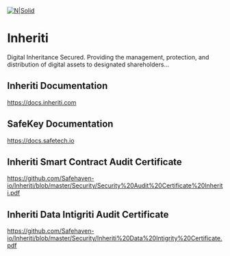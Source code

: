 [![N|Solid](https://docs.inheriti.com/img/Gradient_large.png)](https://inheriti.com/)

# Inheriti

Digital Inheritance Secured.
Providing the management, protection, and distribution of digital assets to designated shareholders…

## Inheriti Documentation

https://docs.inheriti.com

## SafeKey Documentation

https://docs.safetech.io


## Inheriti Smart Contract Audit Certificate

https://github.com/Safehaven-io/Inheriti/blob/master/Security/Security%20Audit%20Certificate%20Inheriti.pdf

## Inheriti Data Intigriti Audit Certificate

https://github.com/Safehaven-io/Inheriti/blob/master/Security/Inheriti%20Data%20Intigrity%20Certificate.pdf



